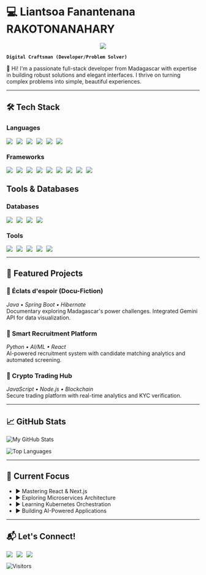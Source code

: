# 💻 Liantsoa Fanantenana RAKOTONANAHARY 
<div align="center">
  <img src="https://capsule-render.vercel.app/api?type=waving&color=gradient&height=200&section=header&text=Welcome%20to%20My%20Profile&fontSize=42&fontAlignY=35&animation=fadeIn"/>
</div>

**`Digital Craftsman (Developer/Problem Solver)`**

👋 Hi! I'm a passionate full-stack developer from Madagascar with expertise in building robust solutions and elegant interfaces. I thrive on turning complex problems into simple, beautiful experiences.

---

## 🛠️ Tech Stack
### **Languages**
<div style="display: flex; gap: 10px; flex-wrap: wrap">
  <img src="https://img.shields.io/badge/Java-ED8B00?style=for-the-badge&logo=openjdk&logoColor=white" />
  <img src="https://img.shields.io/badge/JavaScript-323330?style=for-the-badge&logo=javascript&logoColor=F7DF1E" />
  <img src="https://img.shields.io/badge/Python-3776AB?style=for-the-badge&logo=python&logoColor=white" />
  <img src="https://img.shields.io/badge/PHP-777BB4?style=for-the-badge&logo=php&logoColor=white" />
  <img src="https://img.shields.io/badge/Perl-39457E?style=for-the-badge&logo=perl&logoColor=white" />
  <img src="https://img.shields.io/badge/C%23-239120?style=for-the-badge&logo=c-sharp&logoColor=white" />
</div>

### **Frameworks**
<div style="display: flex; gap: 10px; flex-wrap: wrap">
  <img src="https://img.shields.io/badge/Spring_Boot-F2F4F9?style=for-the-badge&logo=spring-boot" />
  <img src="https://img.shields.io/badge/Symfony-000000?style=for-the-badge&logo=Symfony&logoColor=white" />
  <img src="https://img.shields.io/badge/React-20232A?style=for-the-badge&logo=react&logoColor=61DAFB" />
  <img src="https://img.shields.io/badge/React_Native-20232A?style=for-the-badge&logo=react&logoColor=61DAFB" />
  <img src="https://img.shields.io/badge/Vue.js-35495E?style=for-the-badge&logo=vuedotjs&logoColor=4FC08D" />
  <img src="https://img.shields.io/badge/Codeigniter-EF4223?style=for-the-badge&logo=codeigniter&logoColor=white" />
  <img src="https://img.shields.io/badge/Angular-DD0031?style=for-the-badge&logo=angular&logoColor=white" />
  <img src="https://img.shields.io/badge/AngularJS-E23237?style=for-the-badge&logo=angularjs&logoColor=white" />
  <img src="https://img.shields.io/badge/.NET-512BD4?style=for-the-badge&logo=dotnet&logoColor=white" />
</div>

## **Tools & Databases**
### **Databases**
<div style="display: flex; gap: 10px; flex-wrap: wrap">
  <img src="https://img.shields.io/badge/MySQL-005C84?style=for-the-badge&logo=mysql&logoColor=white" />
  <img src="https://img.shields.io/badge/Oracle-F80000?style=for-the-badge&logo=oracle&logoColor=white" />
  <img src="https://img.shields.io/badge/MongoDB-4EA94B?style=for-the-badge&logo=mongodb&logoColor=white" />
  <img src="https://img.shields.io/badge/PostgreSQL-316192?style=for-the-badge&logo=postgresql&logoColor=white" />
</div>

### **Tools**
<div style="display: flex; gap: 10px; flex-wrap: wrap">
  <img src="https://img.shields.io/badge/Docker-2496ED?style=for-the-badge&logo=docker&logoColor=white" />
  <img src="https://img.shields.io/badge/GitHub-100000?style=for-the-badge&logo=github&logoColor=white" />
  <img src="https://img.shields.io/badge/IntelliJ_IDEA-000000.svg?style=for-the-badge&logo=intellij-idea&logoColor=white" />
  <img src="https://img.shields.io/badge/Visual_Studio_Code-0078D4?style=for-the-badge&logo=visual%20studio%20code&logoColor=white" />
  <img src="https://img.shields.io/badge/GIT-E44C30?style=for-the-badge&logo=git&logoColor=white" />
</div>

---

## 🌟 Featured Projects

### 🎥 Éclats d'espoir (Docu-Fiction)
_Java • Spring Boot • Hibernate_  
Documentary exploring Madagascar's power challenges. Integrated Gemini API for data visualization.

### 🤖 Smart Recruitment Platform
_Python • AI/ML • React_  
AI-powered recruitment system with candidate matching analytics and automated screening.

### 🔐 Crypto Trading Hub
_JavaScript • Node.js • Blockchain_  
Secure trading platform with real-time analytics and KYC verification.

---

## 📈 GitHub Stats
![My GitHub Stats](https://github-readme-stats.vercel.app/api?username=Liantsoa123&show_icons=true&theme=radical)

![Top Languages](https://github-readme-stats.vercel.app/api/top-langs/?username=Liantsoa123&layout=compact&theme=vision-friendly-dark)

---

## 🚀 Current Focus
- ▶️ Mastering React & Next.js
- ▶️ Exploring Microservices Architecture
- ▶️ Learning Kubernetes Orchestration
- ▶️ Building AI-Powered Applications

---

## 📬 Let's Connect!
<div style="display: flex; gap: 10px">
  <a href="mailto:your.email@example.com">
    <img src="https://img.shields.io/badge/Gmail-D14836?style=for-the-badge&logo=gmail&logoColor=white" />
  </a>
  <a href="https://linkedin.com/in/yourprofile">
    <img src="https://img.shields.io/badge/LinkedIn-0077B5?style=for-the-badge&logo=linkedin&logoColor=white" />
  </a>
  <a href="https://twitter.com/yourhandle">
    <img src="https://img.shields.io/badge/Twitter-1DA1F2?style=for-the-badge&logo=twitter&logoColor=white" />
  </a>
</div>

![Visitors](https://visitor-badge.laobi.icu/badge?page_id=Liantsoa123.Liantsoa123)
